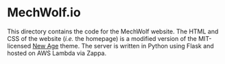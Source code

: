 # MechWolf.io

This directory contains the code for the MechWolf website. The HTML and CSS of
the website (_i.e._ the homepage) is a modified version of the MIT-licensed [New
Age](https://github.com/BlackrockDigital/startbootstrap-new-age) theme. The
server is written in Python using Flask and hosted on AWS Lambda via Zappa.
